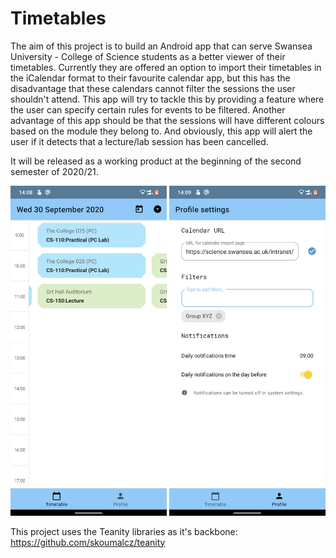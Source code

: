 # Timetables #

The aim of this project is to build an Android app that can serve Swansea University - College of Science students as a better viewer of their timetables. 
Currently they are offered an option to import their timetables in the iCalendar format to their favourite calendar app, but this has the disadvantage that these calendars cannot filter the sessions the user shouldn't attend. 
This app will try to tackle this by providing a feature where the user can specify certain rules for events to be filtered. Another advantage of this app should be that the sessions will have different colours based on the module they belong to. 
And obviously, this app will alert the user if it detects that a lecture/lab session has been cancelled.

It will be released as a working product at the beginning of the second semester of 2020/21.

<img src="https://github.com/amethystant/timetables/raw/master/screenshot_1.jpg" width="250"> <img src="https://github.com/amethystant/timetables/raw/master/screenshot_2.jpg" width="250">

This project uses the Teanity libraries as it's backbone: https://github.com/skoumalcz/teanity

